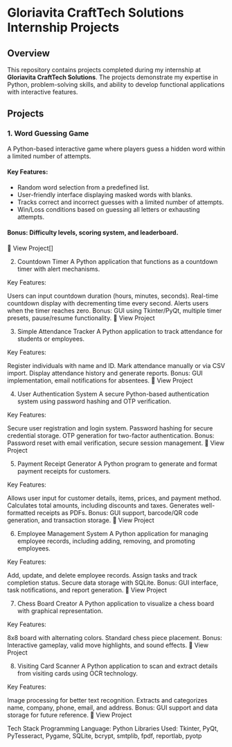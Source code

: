 # Gloriavita CraftTech Solutions Internship Projects

## Overview
This repository contains projects completed during my internship at **Gloriavita CraftTech Solutions**. The projects demonstrate my expertise in Python, problem-solving skills, and ability to develop functional applications with interactive features.

## Projects

### 1. Word Guessing Game
A Python-based interactive game where players guess a hidden word within a limited number of attempts.

#### Key Features:

- Random word selection from a predefined list.
- User-friendly interface displaying masked words with blanks.
- Tracks correct and incorrect guesses with a limited number of attempts.
- Win/Loss conditions based on guessing all letters or exhausting attempts.
#### Bonus: Difficulty levels, scoring system, and leaderboard.
🔗 View Project[]

2. Countdown Timer
A Python application that functions as a countdown timer with alert mechanisms.

Key Features:

Users can input countdown duration (hours, minutes, seconds).
Real-time countdown display with decrementing time every second.
Alerts users when the timer reaches zero.
Bonus: GUI using Tkinter/PyQt, multiple timer presets, pause/resume functionality.
🔗 View Project

3. Simple Attendance Tracker
A Python application to track attendance for students or employees.

Key Features:

Register individuals with name and ID.
Mark attendance manually or via CSV import.
Display attendance history and generate reports.
Bonus: GUI implementation, email notifications for absentees.
🔗 View Project

4. User Authentication System
A secure Python-based authentication system using password hashing and OTP verification.

Key Features:

Secure user registration and login system.
Password hashing for secure credential storage.
OTP generation for two-factor authentication.
Bonus: Password reset with email verification, secure session management.
🔗 View Project

5. Payment Receipt Generator
A Python program to generate and format payment receipts for customers.

Key Features:

Allows user input for customer details, items, prices, and payment method.
Calculates total amounts, including discounts and taxes.
Generates well-formatted receipts as PDFs.
Bonus: GUI support, barcode/QR code generation, and transaction storage.
🔗 View Project

6. Employee Management System
A Python application for managing employee records, including adding, removing, and promoting employees.

Key Features:

Add, update, and delete employee records.
Assign tasks and track completion status.
Secure data storage with SQLite.
Bonus: GUI interface, task notifications, and report generation.
🔗 View Project

7. Chess Board Creator
A Python application to visualize a chess board with graphical representation.

Key Features:

8x8 board with alternating colors.
Standard chess piece placement.
Bonus: Interactive gameplay, valid move highlights, and sound effects.
🔗 View Project

8. Visiting Card Scanner
A Python application to scan and extract details from visiting cards using OCR technology.

Key Features:

Image processing for better text recognition.
Extracts and categorizes name, company, phone, email, and address.
Bonus: GUI support and data storage for future reference.
🔗 View Project

Tech Stack
Programming Language: Python
Libraries Used: Tkinter, PyQt, PyTesseract, Pygame, SQLite, bcrypt, smtplib, fpdf, reportlab, pyotp
